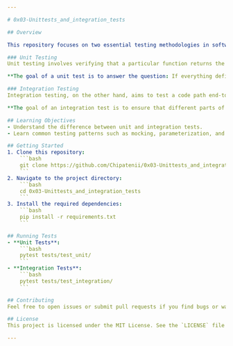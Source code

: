 ```yaml
---

# 0x03-Unittests_and_integration_tests

## Overview

This repository focuses on two essential testing methodologies in software development: **Unit Testing** and **Integration Testing**. Understanding the difference between these two types of tests and how to effectively implement them is crucial for ensuring the reliability and quality of your code.

### Unit Testing
Unit testing involves verifying that a particular function returns the expected results for a variety of input cases, including standard inputs and edge cases. The primary focus is on testing the logic defined within the function itself, isolating it from external dependencies by mocking calls to additional functions, especially those that involve network or database operations.

**The goal of a unit test is to answer the question: If everything defined outside this function works as expected, does this function work as expected?**

### Integration Testing
Integration testing, on the other hand, aims to test a code path end-to-end. This involves testing the interactions between different parts of your code to ensure they work together as expected. While low-level functions that make external calls (e.g., HTTP requests, file I/O, database I/O) are often mocked, the overall interactions between components are the focus.

**The goal of an integration test is to ensure that different parts of the codebase interact seamlessly.**

## Learning Objectives
- Understand the difference between unit and integration tests.
- Learn common testing patterns such as mocking, parameterization, and fixtures.

## Getting Started
1. Clone this repository:
    ```bash
    git clone https://github.com/Chipatenii/0x03-Unittests_and_integration_tests.git
    ```
2. Navigate to the project directory:
    ```bash
    cd 0x03-Unittests_and_integration_tests
    ```
3. Install the required dependencies:
    ```bash
    pip install -r requirements.txt
    ```

## Running Tests
- **Unit Tests**:
    ```bash
    pytest tests/test_unit/
    ```
- **Integration Tests**:
    ```bash
    pytest tests/test_integration/
    ```

## Contributing
Feel free to open issues or submit pull requests if you find bugs or want to contribute improvements.

## License
This project is licensed under the MIT License. See the `LICENSE` file for more details.

---
```

